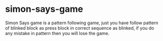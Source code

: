 # simon-says-game
Simon Says game is a pattern following game, just you have follow pattern of blinked block as press block in correct sequence as blinked, if you do any mistake in pattern then you will lose the game.
